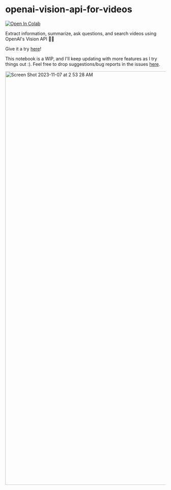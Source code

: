 # openai-vision-api-for-videos

<a target="_blank" href="https://colab.research.google.com/github/nateraw/openai-vision-api-for-videos/blob/main/demo.ipynb">
  <img src="https://colab.research.google.com/assets/colab-badge.svg" alt="Open In Colab"/>
</a>

Extract information, summarize, ask questions, and search videos using OpenAI's Vision API 🚀🎦 

Give it a try [here](https://colab.research.google.com/github/nateraw/openai-vision-api-for-videos/blob/main/demo.ipynb)!

This notebook is a WIP, and I'll keep updating with more features as I try things out :). Feel free to drop suggestions/bug reports in the issues [here](https://github.com/nateraw/openai-vision-api-for-videos/issues).

<img width="1295" alt="Screen Shot 2023-11-07 at 2 53 28 AM" src="https://github.com/nateraw/openai-vision-api-for-videos/assets/32437151/c21b5312-f442-4932-86cb-5002faddb5b4">
